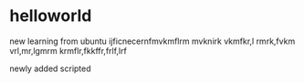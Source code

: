 # helloworld
new learning from ubuntu
ijficnecernfmvkmflrm
mvknirk vkmfkr,l 
rmrk,fvkm vrl,mr,lgmrm
 krmflr,fkkffr,frlf,lrf
 
 newly added scripted
 
